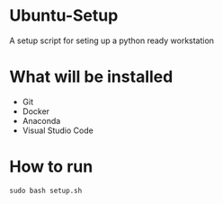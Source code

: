 # Ubuntu-Setup
A setup script for seting up a python ready workstation

# What will be installed

* Git
* Docker
* Anaconda
* Visual Studio Code

# How to run
```
sudo bash setup.sh
```

